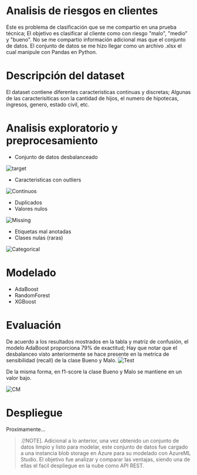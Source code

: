 # Analisis de riesgos en clientes

Este es problema de clasificación que se me compartio en una prueba técnica; El objetivo es clasificar al cliente como con riesgo "malo", "medio" y "bueno". No se me compartio información adicional mas que el conjunto de datos. El conjunto de datos se me hizo llegar como un archivo .xlsx el cual manipule con Pandas en Python. 

# Descripción del dataset
El dataset contiene diferentes caracteristicas continuas y discretas; Algunas de las caracterisiticas son la cantidad de hijos, el numero de hipotecas, ingresos, genero, estado civil, etc.

# Analisis exploratorio y preprocesamiento

- Conjunto de datos desbalanceado
  
![target](report\img\target_prop_grouped.png)

- Caracteristicas con outliers

![Continuos](report/img/continuos_hist.png)

- Duplicados
- Valores nulos 

![Missing](report/img/missing_values.png)

- Etiquetas mal anotadas
- Clases nulas (raras)

![Categorical](report/img/cat_hist.png)  


# Modelado

- AdaBoost
- RandomForest
- XGBoost

# Evaluación
De acuerdo a los resultados mostrados en la tabla y matriz de confusión, el modelo AdaBoost proporciona 79% de exactitud; Hay que notar que el desbalanceo visto anteriormente se hace presente en la metrica de sensibilidad (recall) de la clase Bueno y Malo.
![Test](report/img/test_report.png)

De la misma forma, en f1-score la clase Bueno y Malo se mantiene en un valor bajo.

![CM](report/img/cm.png)

# Despliegue
Proximamente...


> .[!NOTE]. 
> Adicional a lo anterior, una vez obtenido un conjunto de datos limpio y listo para modelar, este conjunto de datos fue cargado a una instancia blob storage en Azure para su modelado con AzureML Studio. El objetivo fue analizar y comparar las ventajas, siendo una de ellas el facil despliegue en la nube como API REST.

